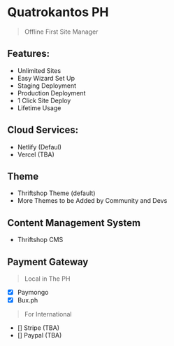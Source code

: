 # Quatrokantos PH

> Offline First Site Manager

## Features:

- Unlimited Sites
- Easy Wizard Set Up
- Staging Deployment
- Production Deployment
- 1 Click Site Deploy
- Lifetime Usage
##  Cloud Services:
- Netlify (Defaul)
- Vercel (TBA)

## Theme
- Thriftshop Theme (default)
- More Themes to be Added by Community and Devs

## Content Management System
- Thriftshop CMS
## Payment Gateway

> Local in The PH
- [x] Paymongo
- [x] Bux.ph

> For International
- [] Stripe (TBA)
- [] Paypal (TBA)